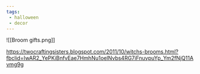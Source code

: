 ```yaml
---
tags:
 - halloween
 - decor
---
```


![[Broom gifts.png]]

https://twocraftingsisters.blogspot.com/2011/10/witchs-brooms.html?fbclid=IwAR2_YePKiBnfvEae7HmhNu1oelNvbs4RG7iFnuvpuYp_Ym2fNjQ11Avmg9g